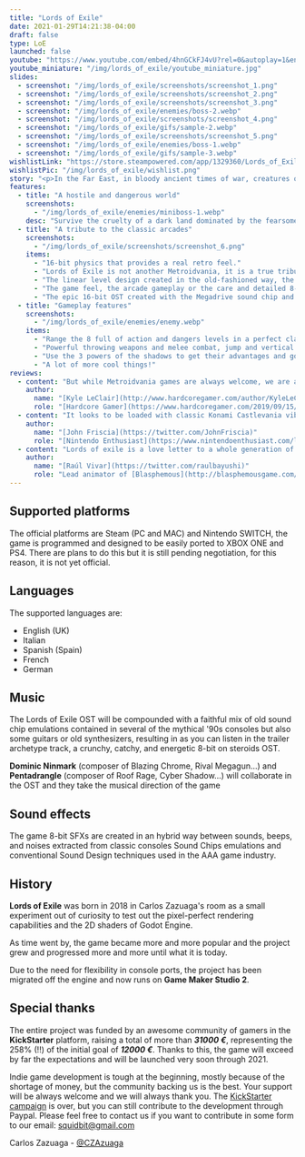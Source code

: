 ```yaml
---
title: "Lords of Exile"
date: 2021-01-29T14:21:38-04:00
draft: false
type: LoE
launched: false
youtube: "https://www.youtube.com/embed/4hnGCkFJ4vU?rel=0&autoplay=1&enablejsapi=1"
youtube_miniature: "/img/lords_of_exile/youtube_miniature.jpg"
slides:
  - screenshot: "/img/lords_of_exile/screenshots/screenshot_1.png"
  - screenshot: "/img/lords_of_exile/screenshots/screenshot_2.png"
  - screenshot: "/img/lords_of_exile/screenshots/screenshot_3.png"
  - screenshot: "/img/lords_of_exile/enemies/boss-2.webp"
  - screenshot: "/img/lords_of_exile/screenshots/screenshot_4.png"
  - screenshot: "/img/lords_of_exile/gifs/sample-2.webp"
  - screenshot: "/img/lords_of_exile/screenshots/screenshot_5.png"
  - screenshot: "/img/lords_of_exile/enemies/boss-1.webp"
  - screenshot: "/img/lords_of_exile/gifs/sample-3.webp"
wishlistLink: "https://store.steampowered.com/app/1329360/Lords_of_Exile/"
wishlistPic: "/img/lords_of_exile/wishlist.png"
story: "<p>In the Far East, in bloody ancient times of war, creatures of the darkness, and samurais, the lands of Exilia suffer the pains of a cruel war. The diabolical Galagar and his hordes make their way killing and destroying everything in their path, only a bloodthirsty cursed knight can restore hope and defeat the darkness.</p><p>Lords of Exile is an 8-bit side-scrolling action platformer set in the far lands of Exilia where a cursed knight makes his way to the revenge. During the adventure, you will take the role of Sir Gabriel, a knight who was cursed with anger after discovering that Galagar murdered his wife, he only lives to take revenge. A combination of classic retro mechanics and linear level design in 8-bit graphics!</p>"
features:
  - title: "A hostile and dangerous world"
    screenshots:
      - "/img/lords_of_exile/enemies/miniboss-1.webp"
    desc: "Survive the cruelty of a dark land dominated by the fearsome creatures of the shadows.<br />You must make your way through hordes of enemies, traps, and dangers while facing the powerful servants of Galagar at the end of each zone, in order to reach the heart of Exilia and be able to consummate your revenge."
  - title: "A tribute to the classic arcades"
    screenshots:
      - "/img/lords_of_exile/screenshots/screenshot_6.png"
    items:
      - "16-bit physics that provides a real retro feel."
      - "Lords of Exile is not another Metroidvania, it is a true tribute to the most respected classic games of the late 80s and early 90s!."
      - "The linear level design created in the old-fashioned way, the behavior of the enemies and the elaborated bosses driven by patterns will once again revive the golden age of the video game."
      - "The game feel, the arcade gameplay or the care and detailed 8-bit pixel art with Japanese anime style are undoubtedly some of the reasons that have made Lords of Exile stand out from a large number of games since the first moment it was showed to the world through of Twitter."
      - "The epic 16-bit OST created with the Megadrive sound chip and anime touches will remind the great Japanese action games of the console."
  - title: "Gameplay features"
    screenshots:
      - "/img/lords_of_exile/enemies/enemy.webp"
    items:
      - "Range the 8 full of action and dangers levels in a perfect classic linear design and defeat the powerful end-of-zone bosses."
      - "Powerful throwing weapons and melee combat, jump and vertical attack, climb through some areas, dashing to dodge the enemy attacks or collect valuable items in the purest arcade style are some of the Gabriel abilities."
      - "Use the 3 powers of the shadows to get their advantages and go forward on your way among the evil creatures to be able to overcome each level."
      - "A lot of more cool things!"
reviews:
  - content: "But while Metroidvania games are always welcome, we are admittedly lacking in games that resemble the more traditional, NES-era Castlevania games. So this right here is certainly a welcome sight, nailing down the graphics quite well while appearing to set up some satisfying boss battles. Can’t wait for the Kickstarter campaign!"
    author:
      name: "[Kyle LeClair](http://www.hardcoregamer.com/author/KyleLeClair/)"
      role: "[Hardcore Gamer](https://www.hardcoregamer.com/2019/09/15/screenshot-saturday-featuring-ashers-descent-super-buckyball-tournament-more/357465/)"
  - content: "It looks to be loaded with classic Konami Castlevania vibes in the best way, feeling like a natural continuation of what *[Bloodstained: Curse of the Moon](https://www.nintendoenthusiast.com/bloodstained-curse-of-the-moon-limited-run-games/)* began."
    author:
      name: "[John Friscia](https://twitter.com/JohnFriscia)"
      role: "[Nintendo Enthusiast](https://www.nintendoenthusiast.com/lords-of-exile-is-a-new-action-sidescroller-with-awesome-castlevania-vibes/)"
  - content: "Lords of exile is a love letter to a whole generation of 8-bit games and drink of great game classics like Castlevania, Ghost & Goblins or Black tiger. His retro aesthetic with a (very intentional) very limited palette is not an impediment to show off very expressive sprites and careful animations that fill us with tender nostalgia to those of us who are of a certain age and will surprise those younger ones with their liveliness."
    author:
      name: "[Raúl Vivar](https://twitter.com/raulbayushi)"
      role: "Lead animator of [Blasphemous](http://blasphemousgame.com/)"
---
```


## Supported platforms

The official platforms are Steam (PC and MAC) and Nintendo SWITCH, the game is programmed and designed to be easily ported to XBOX ONE and PS4. There are plans to do this but it is still pending negotiation, for this reason, it is not yet official.

## Languages

The supported languages are:

- English (UK)
- Italian
- Spanish (Spain)
- French
- German

## Music

The Lords of Exile OST will be compounded with a faithful mix of old sound chip emulations contained in several of the mythical '90s consoles but also some guitars or old synthesizers, resulting in as you can listen in the trailer archetype track, a crunchy, catchy, and energetic 8-bit on steroids OST.

**Dominic Ninmark** (composer of Blazing Chrome, Rival Megagun...) and **Pentadrangle** (composer of Roof Rage, Cyber Shadow...) will collaborate in the OST and they take the musical direction of the game

## Sound effects

The game 8-bit SFXs are created in an hybrid way between sounds, beeps, and noises extracted from classic consoles Sound Chips emulations and conventional Sound Design techniques used in the AAA game industry.

## History

**Lords of Exile** was born in 2018 in Carlos Zazuaga's room as a small experiment out of curiosity to test out the pixel-perfect rendering capabilities and the 2D shaders of Godot Engine.

As time went by, the game became more and more popular and the project grew and progressed more and more until what it is today.

Due to the need for flexibility in console ports, the project has been migrated off the engine and now runs on **Game Maker Studio 2**.

## Special thanks

The entire project was funded by an awesome community of gamers in the **KickStarter** platform, raising a total of more than ***31000 €***, representing the 258% (!!) of the initial goal of ***12000 €***. Thanks to this, the game will exceed by far the expectations and will be launched very soon through 2021.

Indie game development is tough at the beginning, mostly because of the shortage of money, but the community backing us is the best. Your support will be always welcome and we will always thank you. The [KickStarter campaign](https://www.kickstarter.com/projects/czazuaga/lords-of-exile/) is over, but you can still contribute to the development through Paypal. Please feel free to contact us if you want to contribute in some form to our email: squidbit@gmail.com

  Carlos Zazuaga - [@CZAzuaga](https://twitter.com/CZAzuaga)